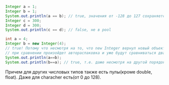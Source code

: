 ```java
Integer a = 1;  
Integer b = 1;  
System.out.println(a == b); // true, значения от -128 до 127 сохраняется в Pool.  
Integer c = 300;  
Integer d = 300;  
System.out.println(c == d); // false, не в pool

int a = 4;  
Integer b = new Integer(4);  
// true! Потому что несмотря на то, что new Integer вернул новый объект, а не объект из пула, то  
// при сравнении произойдет автораспаковка и уже будут сравниваться два inta  
System.out.println(a==b);
System.out.println(b==a); // true, т.е. даже несмотря на другой порядок получаеем автораспаковку.
```
Причем для других числовых типов также есть пулы(кроме double, float). Даже для characher есть(от 0 до 128).

